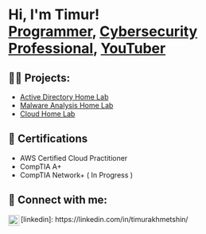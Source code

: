 <h1>Hi, I'm Timur! <br/><a href="https://github.com/joshmadakor1">Programmer</a>, <a href="https://www.linkedin.com/in/joshmadakor/">Cybersecurity Professional</a>, <a href="https://www.youtube.com/c/joshmadakor">YouTuber</a></h1>

<h2>👨‍💻 Projects:</h2>

  - [Active Directory Home Lab](https://github.com/joshmadakor1/Algorithms-Practice)
  - [Malware Analysis Home Lab](xxx)
  - [Cloud Home Lab](xxx)


<h2>📝 Certifications</h2>

- AWS Certified Cloud Practitioner
- CompTIA A+
- CompTIA Network+ ( In Progress )

<h2> 🤳 Connect with me:</h2>

<img align="left" alt="Timur Akhmetshin | LinkedIn" width="22px" src="https://cdn.jsdelivr.net/npm/simple-icons@v3/icons/linkedin.svg"  />
[linkedin]: https://linkedin.com/in/timurakhmetshin/
